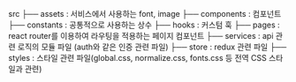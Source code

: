 src
├── assets : 서비스에서 사용하는 font, image
├── components : 컴포넌트
├── constants : 공통적으로 사용하는 상수
├── hooks : 커스텀 훅
├── pages : react router를 이용하여 라우팅을 적용하는 페이지 컴포넌트
├── services : api 관련 로직의 모듈 파일 (auth와 같은 인증 관련 파일)
├── store : redux 관련 파일
├── styles : 스타일 관련 파일(global.css, normalize.css, fonts.css 등 전역 CSS 스타일과 관련)
